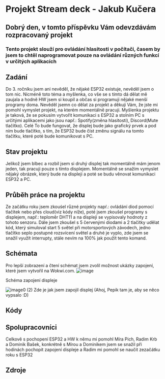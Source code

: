 # Projekt Stream deck - Jakub Kučera
## Dobrý den, v tomto příspěvku Vám odevzdávám rozpracovaný projekt
### Tento projekt slouží pro ovládání hlasitosti v počítači, časem by jsem to chtěl naprogramovat pouze na ovládání různých funkcí v určitých aplikacích

## Zadání
Do 3. ročníku jsem ani nevěděl, že nějaké ESP32 existuje, nevěděl jsem o tom nic. Nicméně toto téma a myšlenka, co vše se s tímto dá dělat mě zaujala a hodně HW jsem si koupil a občas si programuji nějaké menší programy doma. Nevěděl jsemn co dělat za projekt a děkuji Vám, že jste mi pomohl vymyslet projekt, na kterém momentálně pracuji. Myšlenka projektu je taková, že se pokusím vytvořit komunikaci s ESP32 a stolním PC s určitými aplikacemi jako jsou např.: Spotify(změna hlasitosti), Discord(Mute tlačítko). Celé To bude fungovat, že displej bude jako grafický prvek a pod ním bude tlačítko, s tím, že ESP32 bude číst změnu signálu na tomto tlačítku, které poté bude komunikovat s PC.
## Stav projektu 
Jelikož jsem blbec a rozbil jsem si druhý displej tak momentálně mám jenom jeden, tak pracuji pouze s tímto displejem. Momentálně se snažím vymyslet nějaký obrázek, který bude na displeji a poté se budu věnovat komunikaci ESP32 a PC. 
## Průběh práce na projektu
Ze začátku roku jsem zkouśel různé projekty napŕ.: ovládání diod pomocí tlačítek nebo přes cloud(viz kódy níže), poté jsem zkoušel programy s displejem, např.: teploměr DHT11 a na displeji se vypisovaly hodnoty z tohoto senzoru. Dále jsem zkoušel s 5 červenými diodami a 2 tlačítky udělat kód, který simuloval start 5 světel při motorsportových závodech, jedno tlačítko seplo postupné rozsvícení světel a druhé je vyplo, zde jsem se snažil využít interrupty, stále nevím na 100% jak použít tento komand. 
## Schémata
Pro lepší zobrazení a čtení schémat jsem zvolil možnost ukázky zapojení, které jsem vytvořil na Wokwi.com. 
![image](https://github.com/Vajco06/Projekt1/assets/154622913/bda0052e-48dd-48d4-b043-1e01e8d0d1b1)

Schéma zapojení displeje 


![image0 (2)](https://github.com/Vajco06/Projekt1/assets/154622913/f6ab5f72-f40c-4224-b8a0-2ee1c3b87c09)
Zde je jak jsem zapojil displej (Ahoj, Pepik tam je, aby se něco vypsalo :D)
## Kódy
## Spolupracovníci
Celkově s pochopení ESP32 a HW k němu mi pomohl Míra Pich, Radim Krb a Dominik Bašek, konkrétně s Mírou a Dominikem jsem se snažil při hodinách pochopit zapojení displeje a Radim mi pomohl se naučit zezačátku roku s ESP32
## Zdroje
